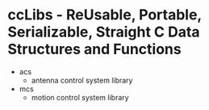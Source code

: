 # ccLibs - ReUsable, Portable, Serializable, Straight C Data Structures and Functions
- acs
  - antenna control system library
- mcs
  - motion control system library  
